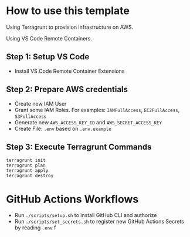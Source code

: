 # How to use this template

Using Terragrunt to provision infrastructure on AWS.

Using VS Code Remote Containers.

## Step 1: Setup VS Code

- Install VS Code Remote Container Extensions

## Step 2: Prepare AWS credentials

- Create new IAM User
- Grant some IAM Roles. For examples: `IAMFullAccess`, `EC2FullAccess`, `S3FullAccess`
- Generate new `AWS_ACCESS_KEY_ID` and `AWS_SECRET_ACCESS_KEY`
- Create File: `.env` based on `.env.example`

## Step 3: Execute Terragrunt Commands

```
terragrunt init
terragrunt plan
terragrunt apply
terragrunt destroy
```

# GitHub Actions Workflows

- Run `./scripts/setup.sh` to install GitHub CLI and authorize
- Run `./scripts/set_secrets.sh` to register new GitHub Actions Secrets by reading `.env` f
